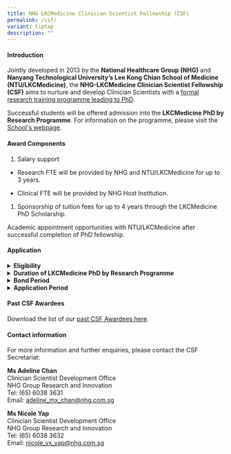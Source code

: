 ```yaml
---
title: NHG LKCMedicine Clinician Scientist Fellowship (CSF)
permalink: /csf/
variant: tiptap
description: ""
---
```

<h4><strong>Introduction</strong></h4>
<p>Jointly developed in 2013 by the <strong>National Healthcare Group (NHG)</strong> and <strong>Nanyang Technological University’s Lee Kong Chian School of Medicine (NTU/LKCMedicine)</strong>,
the <strong>NHG-LKCMedicine Clinician Scientist Fellowship (CSF)</strong> aims
to nurture and develop Clinician Scientists with a <u>formal research training programme leading to PhD</u>.</p>
<p>Successful students will be offered admission into the <strong>LKCMedicine PhD by Research Programme</strong>.
For information on the programme, please visit the <a href="https://www.ntu.edu.sg/education/graduate-programme/lkcmedicine-phd-by-research-programme" rel="noopener nofollow" target="_blank">School's webpage</a>.</p>
<p></p>
<h4><strong>Award Components</strong></h4>
<ol data-tight="true" class="tight">
<li>
<p>Salary support</p>
</li>
</ol>
<ul data-tight="true" class="tight">
<li>
<p>Research FTE will be provided by NHG and NTU/LKCMedicine for up to 3 years.</p>
</li>
<li>
<p>Clinical FTE will be provided by NHG Host Institution.</p>
</li>
</ul>
<ol data-tight="true" class="tight">
<li>
<p>Sponsorship of tuition fees for up to 4 years through the LKCMedicine
PhD Scholarship.</p>
</li>
</ol>
<p>Academic appointment opportunities with NTU/LKCMedicine after successful
completion of PhD fellowship.</p>
<p></p>
<h4><strong>Application</strong></h4>
<div data-type="detailGroup" class="isomer-accordion-group isomer-accordion isomer-accordion-white">
<details class="isomer-details">
<summary><strong>Eligibility</strong>
</summary>
<div data-type="detailsContent" class="isomer-details-content">
<p>Applicants should be:
<br>a)<strong> Doctors</strong> (i.e., clinically qualified with MD/MBBS/BDS)
with primary appointments at NHG institutions; or are enrolled in their
final year of the NHG Residency Programme with indication of continuation
in NHG;
<br>OR
<br>b)<strong> Health science / healthcare professionals</strong> with non-medical
degrees, such as nurses, pharmacists and other allied health professionals
(as listed on <a href="https://www.moh.gov.sg/hpp/allied-health-professionals/career-practices/CareerNPracticesDetails/allied-health-professions" rel="noopener nofollow" target="_blank">MOH’s website</a>)
in clinical practice, with primary appointments at NHG institutions and
at least 3 years of clinical or relevant experience. Others may contact
the CSF Secretariat for discussion on suitability of the programme. Applicants
should have at least an Upper Second, preferably First class honours degree
in a relevant field. A master’s degree is not a pre-requisite but is considered
advantageous.</p>
<p></p>
<p>All applicants should also fulfil the following criteria:
<br>a) Have at least 2 years of research experience and well-equipped with
knowledge of the fundamentals of clinical research;
<br>b) Able to commit at least 0.5FTE to research during the course of study;
<br>c) Must apply for <a href="https://www.nmrc.gov.sg/grants/talent-development/nmrc-rtf" rel="noopener nofollow" target="_blank">NMRC Research Training Fellowship (RTF)</a>;
and
<br>d) Must fulfil <a href="https://www.ntu.edu.sg/education/graduate-programme/lkcmedicine-phd-by-research-programme#admission" rel="noopener nofollow" target="_blank">LKCMedicine PhD admission requirements</a>.</p>
<p></p>
<p>The applicant’s Department should be able to make provisions for the applicant’s
research commitments during the CSF award period (if awarded) and continue
to facilitate his/her career pathway as a clinician-scientist beyond the
CSF award.</p>
<p></p>
<p>Applicants interested to pursue a research PhD with any other local academic
institutions (NUS, NTU, SUTD, Duke-NUS, SIT) may contact the CSF Secretariat
for further discussion on suitability of the scheme.</p>
</div>
</details>
</div>
<div data-type="detailGroup" class="isomer-accordion-group isomer-accordion isomer-accordion-white">
<details class="isomer-details">
<summary><strong>Duration of LKCMedicine PhD by Research Programme</strong>
</summary>
<div data-type="detailsContent" class="isomer-details-content">
<p>Students are expected to complete their PhD programme in 4 years. The
PhD candidature is a minimum of 3 years and a maximum of 5 years.</p>
</div>
</details>
</div>
<div data-type="detailGroup" class="isomer-accordion-group isomer-accordion isomer-accordion-white">
<details class="isomer-details">
<summary><strong>Bond Period</strong>
</summary>
<div data-type="detailsContent" class="isomer-details-content">
<p>Students are required to serve a bond of up to 5 years with their respective
NHG Host Institution upon completion of the Fellowship. Bond duration will
be commensurated with amount of salary support provided by the Fellowship. <s><br></s>
<br>Please refer to NHG HR Policy (NHG-HR-H5 Training Bond &amp; Minimum Service
Period (MSP)) for guidelines.</p>
</div>
</details>
</div>
<div data-type="detailGroup" class="isomer-accordion-group isomer-accordion isomer-accordion-white">
<details class="isomer-details">
<summary><strong>Application Period</strong>
</summary>
<div data-type="detailsContent" class="isomer-details-content">
<p>The Call for Applications is <u>open throughout the year</u>. Please contact
the CSF Secretariat to indicate your interest in applying for the CSF.</p>
</div>
</details>
</div>
<p></p>
<h4><strong>Past CSF Awardees</strong></h4>
<p>Download the list of our <a href="/files/CS Clinician Scientist/CSF Files/CSF_Past_Awardees.pdf" rel="noopener noreferrer nofollow" target="_blank">past CSF Awardees here</a>.</p>
<p></p>
<h4><strong>Contact information</strong></h4>
<p>For more information and further enquiries, please contact the CSF Secretariat:</p>
<p><strong>Ms Adeline Chan</strong>
<br>Clinician Scientist Development Office
<br>NHG Group Research and Innovation
<br>Tel: (65) 6038 3631
<br>Email: <a href="mailto:adeline_mx_chan@nhg.com.sg" rel="noopener noreferrer nofollow" target="_blank">adeline_mx_chan@nhg.com.sg</a>
</p>
<p><strong>Ms Nicole Yap</strong>
<br>Clinician Scientist Development Office
<br>NHG Group Research and Innovation
<br>Tel: (65) 6038 3632
<br>Email: <a href="mailto:nicole_yx_yap@nhg.com.sg" rel="noopener noreferrer nofollow" target="_blank">nicole_yx_yap@nhg.com.sg</a>
</p>
<p></p>
<p></p>
<p></p>